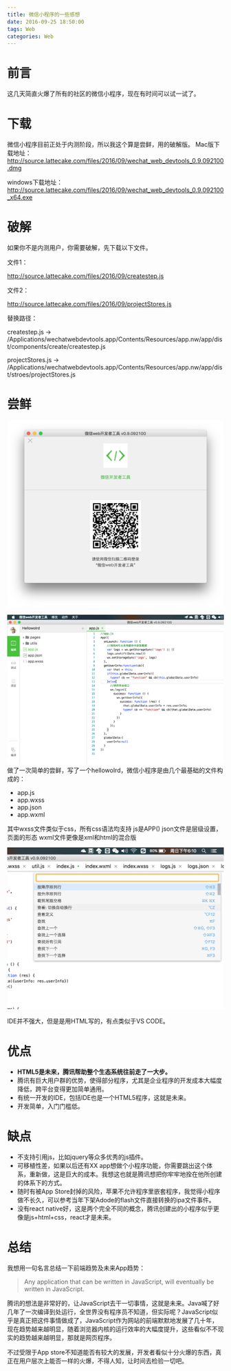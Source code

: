 ```yaml
---
title: 微信小程序的一些感想
date: 2016-09-25 18:50:00
tags: Web
categories: Web
---
```


# 前言
这几天简直火爆了所有的社区的微信小程序，现在有时间可以试一试了。

# 下载
微信小程序目前正处于内测阶段，所以我这个算是尝鲜，用的破解版。
Mac版下载地址：
http://source.lattecake.com/files/2016/09/wechat_web_devtools_0.9.092100.dmg

windows下载地址：
http://source.lattecake.com/files/2016/09/wechat_web_devtools_0.9.092100_x64.exe

# 破解
如果你不是内测用户，你需要破解，先下载以下文件。

文件1：

http://source.lattecake.com/files/2016/09/createstep.js

文件2：

http://source.lattecake.com/files/2016/09/projectStores.js

替换路径：

createstep.js -> /Applications/wechatwebdevtools.app/Contents/Resources/app.nw/app/dist/components/create/createstep.js

projectStores.js -> /Applications/wechatwebdevtools.app/Contents/Resources/app.nw/app/dist/stroes/projectStores.js

# 尝鲜

![](/content/images/wechat/1.jpg)

![](/content/images/wechat/2.jpg)
做了一次简单的尝鲜，写了一个hellowolrd，微信小程序是由几个最基础的文件构成的：
* app.js
* app.wxss
* app.json
* app.wxml

其中wxss文件类似于css，所有css语法均支持
js是APP()
json文件是层级设置，页面的形态
wxml文件更像是xml和html的混合版

![](/content/images/wechat/3.jpg)

IDE并不强大，但是是用HTML写的，有点类似于VS CODE。

# 优点
* **HTML5是未来，腾讯帮助整个生态系统往前走了一大步。**
* 腾讯有巨大用户群的优势，使得部分程序，尤其是企业程序的开发成本大幅度降低，跨平台变得更加简单通用。
* 有统一开发的IDE，包括IDE也是一个HTML5程序，这就是未来。
* 开发简单，入门门槛低。

# 缺点
* 不支持引用js，比如jquery等众多优秀的js插件。
* 可移植性差，如果以后还有XX app想做个小程序功能，你需要跳出这个体系，重新做，这是巨大的成本。我想这也就是腾讯想把你牢牢地拴在他所创建的体系下的方式。
* 随时有被App Store封掉的风险，苹果不允许程序里嵌套程序，我觉得小程序做不长久，可以参考当年下架Adode的flash文件直接转换的ipa文件事件。
* 没有react native好，这是两个完全不同的概念，腾讯创建出的小程序似乎更像是js+html+css，react才是未来。

# 总结
我想用一句名言总结一下前端趋势及未来App趋势：
> Any application that can be written in JavaScript, will eventually be written in JavaScript.

腾讯的想法是非常好的，让JavaScript去干一切事情，这就是未来。Java喊了好几年了一次编译到处运行，全世界没有程序员不知道，但实际呢？JavaScript似乎是真正把这件事情做成了，JavaScript作为网站的前端默默地发展了几十年，现在趋势越来越明显，随着浏览器内核的运行效率的大幅度提升，这些看似不不现实的趋势越来越明显，那就是网页程序。

不过受限于App store不知道能否有较大的发展，开发者看似十分火爆的东西，真正在用户层次上能否一样的火爆，不得人知，让时间去检验一切吧。
